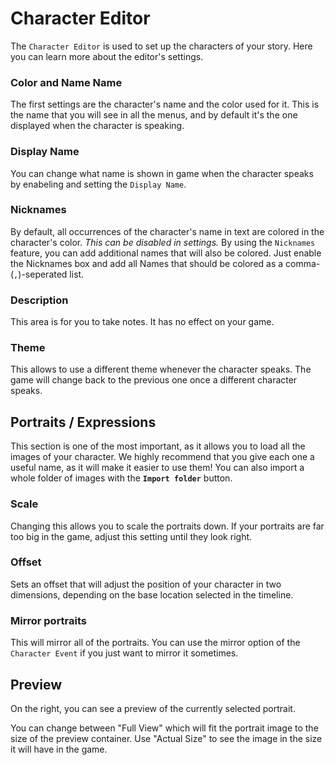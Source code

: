 # Character Editor

The `Character Editor` is used to set up the characters of your story. Here you can learn more about the editor's settings.

### Color and Name Name
The first settings are the character's name and the color used for it. This is the name that you will see in all the menus, and by default it's the one displayed when the character is speaking.

### Display Name
You can change what name is shown in game when the character speaks by enabeling and setting the `Display Name`.

### Nicknames
By default, all occurrences of the character's name in text are colored in the character's color.
*This can be disabled in settings.*
By using the `Nicknames` feature, you can add additional names that will also be colored. Just enable the Nicknames box and add all Names that should be colored as a comma- (`,`)-seperated list.

### Description
This area is for you to take notes. It has no effect on your game.

### Theme
This allows to use a different theme whenever the character speaks. The game will change back to the previous one once a different character speaks.


## Portraits / Expressions
This section is one of the most important, as it allows you to load all the images of your character. We highly recommend that you give each one a useful name, as it will make it easier to use them!
You can also import a whole folder of images with the **`Import folder`** button.

### Scale
Changing this allows you to scale the portraits down. If your portraits are far too big in the game, adjust this setting until they look right.

### Offset
Sets an offset that will adjust the position of your character in two dimensions, depending on the base location selected in the timeline.

### Mirror portraits
This will mirror all of the portraits. You can use the mirror option of the `Character Event` if you just want to mirror it sometimes.


## Preview
On the right, you can see a preview of the currently selected portrait. 

You can change between "Full View" which will fit the portrait image to the size of the preview container. Use "Actual Size" to see the image in the size it will have in the game.

